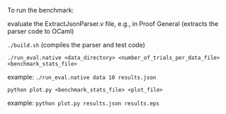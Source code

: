 To run the benchmark:

evaluate the ExtractJsonParser.v file, e.g., in Proof General (extracts the parser code to OCaml)


`./build.sh` (compiles the parser and test code)


`./run_eval.native <data_directory> <number_of_trials_per_data_file> <benchmark_stats_file>`

example: `./run_eval.native data 10 results.json`



`python plot.py <benchmark_stats_file> <plot_file>`

example: `python plot.py results.json results.eps`
